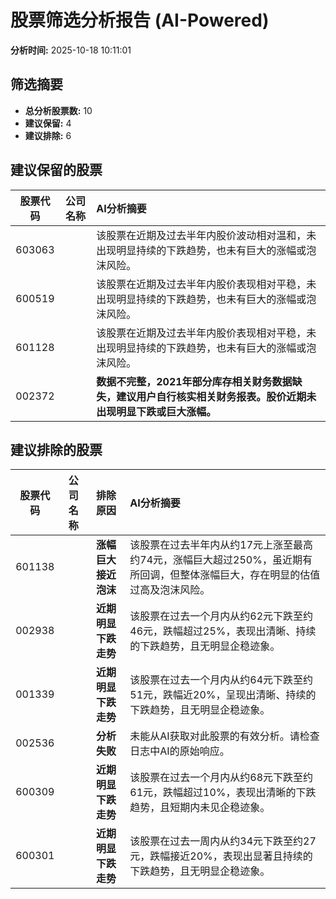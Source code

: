 # 股票筛选分析报告 (AI-Powered)

**分析时间:** 2025-10-18 10:11:01

## 筛选摘要

- **总分析股票数:** 10
- **建议保留:** 4
- **建议排除:** 6

## 建议保留的股票

| 股票代码 | 公司名称 | AI分析摘要 |
|:---:|:---:|:---|
| 603063 |  | 该股票在近期及过去半年内股价波动相对温和，未出现明显持续的下跌趋势，也未有巨大的涨幅或泡沫风险。 |
| 600519 |  | 该股票在近期及过去半年内股价表现相对平稳，未出现明显持续的下跌趋势，也未有巨大的涨幅或泡沫风险。 |
| 601128 |  | 该股票在近期及过去半年内股价表现相对平稳，未出现明显持续的下跌趋势，也未有巨大的涨幅或泡沫风险。 |
| 002372 |  | **数据不完整，2021年部分库存相关财务数据缺失，建议用户自行核实相关财务报表。股价近期未出现明显下跌或巨大涨幅。** |

## 建议排除的股票

| 股票代码 | 公司名称 | 排除原因 | AI分析摘要 |
|:---:|:---:|:---:|:---|
| 601138 |  | **涨幅巨大接近泡沫** | 该股票在过去半年内从约17元上涨至最高约74元，涨幅巨大超过250%，虽近期有所回调，但整体涨幅巨大，存在明显的估值过高及泡沫风险。 |
| 002938 |  | **近期明显下跌走势** | 该股票在过去一个月内从约62元下跌至约46元，跌幅超过25%，表现出清晰、持续的下跌趋势，且无明显企稳迹象。 |
| 001339 |  | **近期明显下跌走势** | 该股票在过去一个月内从约64元下跌至约51元，跌幅近20%，呈现出清晰、持续的下跌趋势，且无明显企稳迹象。 |
| 002536 |  | **分析失败** | 未能从AI获取对此股票的有效分析。请检查日志中AI的原始响应。 |
| 600309 |  | **近期明显下跌走势** | 该股票在过去一个月内从约68元下跌至约61元，跌幅超过10%，表现出清晰的下跌趋势，且短期内未见企稳迹象。 |
| 600301 |  | **近期明显下跌走势** | 该股票在过去一周内从约34元下跌至约27元，跌幅接近20%，表现出显著且持续的下跌趋势，且无明显企稳迹象。 |
